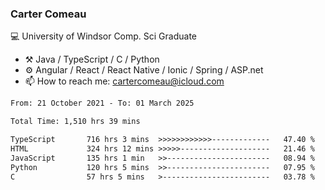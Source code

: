 ### Carter Comeau

💻 University of Windsor Comp. Sci Graduate

- ⚒️ Java / TypeScript / C / Python
- ⚙️ Angular / React / React Native / Ionic / Spring / ASP.net
- 📫 How to reach me: cartercomeau@icloud.com

<!--START_SECTION:waka-->

```txt
From: 21 October 2021 - To: 01 March 2025

Total Time: 1,510 hrs 39 mins

TypeScript       716 hrs 3 mins  >>>>>>>>>>>>-------------   47.40 %
HTML             324 hrs 12 mins >>>>>--------------------   21.46 %
JavaScript       135 hrs 1 min   >>-----------------------   08.94 %
Python           120 hrs 5 mins  >>-----------------------   07.95 %
C                57 hrs 5 mins   >------------------------   03.78 %
```

<!--END_SECTION:waka-->
